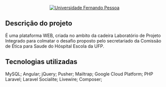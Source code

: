 <p align="center"><a href="https://www.ufp.pt" target="_blank"><img src="https://www.ufp.pt/app/uploads/2018/08/logoufp_174x70.png" alt="Universidade Fernando Pessoa"></a></p>

## Descrição do projeto

É uma plataforma WEB, criada no ambito da cadeira Laboratório de Projeto Integrado para colmatar o desafio proposto pelo secretariado da Comissão de Ética para Saude do Hóspital Escola da UFP.

## Tecnologias utilizadas 

MySQL;
Angular;
jQuery;
Pusher;
Mailtrap;
Google Cloud Platform;
PHP Laravel;
Laravel Socialite;
Livewire;
Composer;
